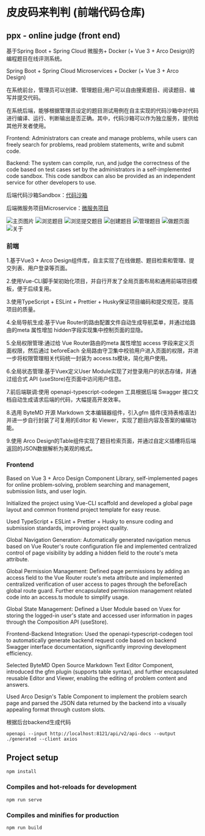 # 皮皮码来判判 (前端代码仓库)
## ppx - online judge (front end)

基于Spring Boot + Spring Cloud 微服务+ Docker (+ Vue 3 + Arco Design)的编程题目在线评测系统。

Spring Boot + Spring Cloud Microservices + Docker (+ Vue 3 + Arco Design)

在系统前台，管理员可以创建、管理题目;用户可以自由搜索题目、阅读题目、编写并提交代码。

在系统后端，能够根据管理员设定的题目测试用例在自主实现的代码沙箱中对代码进行编译、运行、判断输出是否正确。其中，代码沙箱可以作为独立服务，提供给其他开发者使用。

Frontend: Administrators can create and manage problems, while users can freely search for problems, read problem statements, write and submit code.

Backend: The system can compile, run, and judge the correctness of the code based on test cases set by the administrators in a self-implemented code sandbox. This code sandbox can also be provided as an independent service for other developers to use.

后端代码沙箱Sandbox：[代码沙箱](https://github.com/pipixiangz/ppxoj-code-sandbox)

后端微服务项目Microservice：[微服务项目](https://github.com/pipixiangz/ppxoj-backend-microservice)

![主页图片](https://github.com/pipixiangz/ppxoj-frontend/blob/main/imgs/mainPage.jpg)
![浏览题目](https://github.com/pipixiangz/ppxoj-frontend/blob/main/imgs/questionView.jpg)
![浏览提交题目](https://github.com/pipixiangz/ppxoj-frontend/blob/main/imgs/questionSubmitView.jpg)
![创建题目](https://github.com/pipixiangz/ppxoj-frontend/blob/main/imgs/createQuestionView.jpg)
![管理题目](https://github.com/pipixiangz/ppxoj-frontend/blob/main/imgs/manageQuestionView.jpg)
![做题页面](https://github.com/pipixiangz/ppxoj-frontend/blob/main/imgs/doQuestionView.png)
![关于](https://github.com/pipixiangz/ppxoj-frontend/blob/main/imgs/about.png)

### 前端

1.基于Vue3 + Arco Design组件库，自主实现了在线做题、题目检索和管理、提交列表、用户登录等页面。

2.使用Vue-CLI脚手架初始化项目，并自行开发了全局页面布局和通用前端项目模板，便于后续复用。

3.使用TypeScript + ESLint + Prettier + Husky保证项目编码和提交规范，提高项目的质量。

4.全局导航生成:基于Vue Router的路由配置文件自动生成导航菜单，并通过给路由的meta 属性增加 hidden字段实现集中控制页面的显隐。

5.全局权限管理:通过给 Vue Router路由的meta 属性增加 access 字段来定义页面权限，然后通过 beforeEach 全局路由守卫集中校验用户进入页面的权限，并进一步将权限管理相关代码统一封装为 access.ts模块，简化用户使用。

6.全局状态管理:基于Vuex定义User Module实现了对登录用户的状态存储，并通过组合式 API (useStore)在页面中访问用户信息。

7.前后端联调:使用 openapi-typescript-codegen 工具根据后端 Swagger 接口文档自动生成请求后端的代码，大幅提高开发效率。

8.选用 ByteMD 开源 Markdown 文本编辑器组件，引入gfm 插件(支持表格语法)并进一步自行封装了可复用的Editor 和 Viewer，实现了题目内容及答案的编辑功能。

9.使用 Arco Design的Table组件实现了题目检索页面，并通过自定义插槽将后端返回的JSON数据解析为美观的格式。

### Frontend

Based on Vue 3 + Arco Design Component Library, self-implemented pages for online problem-solving, problem searching and management, submission lists, and user login.

Initialized the project using Vue-CLI scaffold and developed a global page layout and common frontend project template for easy reuse.

Used TypeScript + ESLint + Prettier + Husky to ensure coding and submission standards, improving project quality.

Global Navigation Generation: Automatically generated navigation menus based on Vue Router's route configuration file and implemented centralized control of page visibility by adding a hidden field to the route's meta attribute.

Global Permission Management: Defined page permissions by adding an access field to the Vue Router route's meta attribute and implemented centralized verification of user access to pages through the beforeEach global route guard. Further encapsulated permission management related code into an access.ts module to simplify usage.

Global State Management: Defined a User Module based on Vuex for storing the logged-in user's state and accessed user information in pages through the Composition API (useStore).

Frontend-Backend Integration: Used the openapi-typescript-codegen tool to automatically generate backend request code based on backend Swagger interface documentation, significantly improving development efficiency.

Selected ByteMD Open Source Markdown Text Editor Component, introduced the gfm plugin (supports table syntax), and further encapsulated reusable Editor and Viewer, enabling the editing of problem content and answers.

Used Arco Design's Table Component to implement the problem search page and parsed the JSON data returned by the backend into a visually appealing format through custom slots.

根据后台backend生成代码

```
openapi --input http://localhost:8121/api/v2/api-docs --output ./generated --client axios
```

## Project setup
```
npm install
```

### Compiles and hot-reloads for development
```
npm run serve
```

### Compiles and minifies for production
```
npm run build
```

